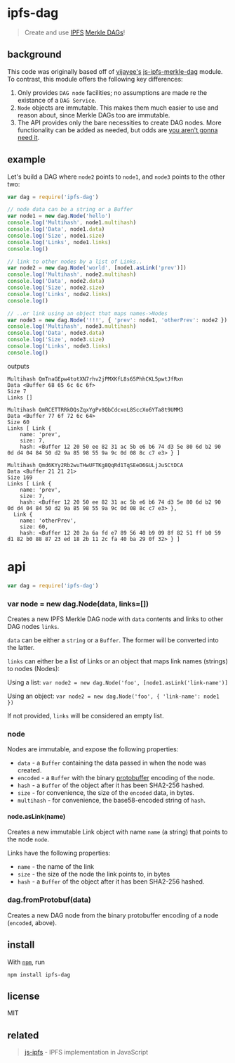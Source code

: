# ipfs-dag

> Create and use [IPFS](https://ipfs.io) [Merkle
> DAGs](https://github.com/jbenet/random-ideas/issues/20)!

## background

This code was originally based off of [vijayee's](https://github.com/vijayee)
[js-ipfs-merkle-dag](https://github.com/vijayee/js-ipfs-merkle-dag) module. To
contrast, this module offers the following key differences:

1. Only provides `DAG node` facilities; no assumptions are made re the existance
   of a `DAG Service`.
2. `Node` objects are immutable. This makes them much easier to use and reason
   about, since Merkle DAGs too are immutable.
3. The API provides only the bare necessities to create DAG nodes. More
   functionality can be added as needed, but odds are [you aren't gonna need
   it](http://c2.com/cgi/wiki?YouArentGonnaNeedIt).

## example

Let's build a DAG where `node2` points to `node1`, and `node3` points to the
other two:

```js
var dag = require('ipfs-dag')

// node data can be a string or a Buffer
var node1 = new dag.Node('hello')
console.log('Multihash', node1.multihash)
console.log('Data', node1.data)
console.log('Size', node1.size)
console.log('Links', node1.links)
console.log()

// link to other nodes by a list of Links..
var node2 = new dag.Node('world', [node1.asLink('prev')])
console.log('Multihash', node2.multihash)
console.log('Data', node2.data)
console.log('Size', node2.size)
console.log('Links', node2.links)
console.log()

// ..or link using an object that maps names->Nodes
var node3 = new dag.Node('!!!', { 'prev': node1, 'otherPrev': node2 })
console.log('Multihash', node3.multihash)
console.log('Data', node3.data)
console.log('Size', node3.size)
console.log('Links', node3.links)
console.log()
```

outputs

```
Multihash QmTnaGEpw4totXN7rhv2jPMXKfL8s65PhhCKL5pwtJfRxn
Data <Buffer 68 65 6c 6c 6f>
Size 7
Links []

Multihash QmRCETTRRkDQsZqxYgPv8QbCdcxoL8SccXo6YTa8t9UMM3
Data <Buffer 77 6f 72 6c 64>
Size 60
Links [ Link {
    name: 'prev',
    size: 7,
    hash: <Buffer 12 20 50 ee 82 31 ac 5b e6 b6 74 d3 5e 80 6d b2 90 0d d4 04 84 50 d2 9a 85 98 55 9a 9c 0d 08 8c c7 e3> } ]

Multihash Qmd6KYy2Rb2wuTHwUFTKg8QqRd1TqSEeD6GULjJuSCtDCA
Data <Buffer 21 21 21>
Size 169
Links [ Link {
    name: 'prev',
    size: 7,
    hash: <Buffer 12 20 50 ee 82 31 ac 5b e6 b6 74 d3 5e 80 6d b2 90 0d d4 04 84 50 d2 9a 85 98 55 9a 9c 0d 08 8c c7 e3> },
  Link {
    name: 'otherPrev',
    size: 60,
    hash: <Buffer 12 20 2a 6a fd e7 89 56 40 b9 09 8f 82 51 ff b0 59 d1 82 b0 88 87 23 ed 18 2b 11 2c fa 40 ba 29 0f 32> } ]
```

# api

```js
var dag = require('ipfs-dag')
```

### var node = new dag.Node(data, links=[])

Creates a new IPFS Merkle DAG node with `data` contents and links to other DAG
nodes `links`.

`data` can be either a `string` or a `Buffer`. The former will be converted into
the latter.

`links` can either be a list of Links or an object that maps link names
(strings) to nodes (Nodes):

Using a list: `var node2 = new dag.Node('foo', [node1.asLink('link-name')]`

Using an object: `var node2 = new dag.Node('foo', { 'link-name': node1 })`

If not provided, `links` will be considered an empty list.

### node

Nodes are immutable, and expose the following properties:

- `data` - a `Buffer` containing the data passed in when the node was created.
- `encoded` - a `Buffer` with the binary
  [protobuffer](https://developers.google.com/protocol-buffers/) encoding of the
  node.
- `hash` - a `Buffer` of the object after it has been SHA2-256 hashed.
- `size` - for convenience, the size of the `encoded` data, in bytes.
- `multihash` - for convenience, the base58-encoded string of `hash`.

#### node.asLink(name)

Creates a new immutable Link object with name `name` (a string) that points to
the node `node`.

Links have the following properties:

- `name` - the name of the link
- `size` - the size of the node the link points to, in bytes
- `hash` - a `Buffer` of the object after it has been SHA2-256 hashed.

### dag.fromProtobuf(data)

Creates a new DAG node from the binary protobuffer encoding of a node
(`encoded`, above).

## install

With [`npm`](http://npmjs.org/), run

```
npm install ipfs-dag
```

## license

MIT

## related

> [js-ipfs](https://github.com/ipfs/js-ipfs/) - IPFS implementation in
> JavaScript
